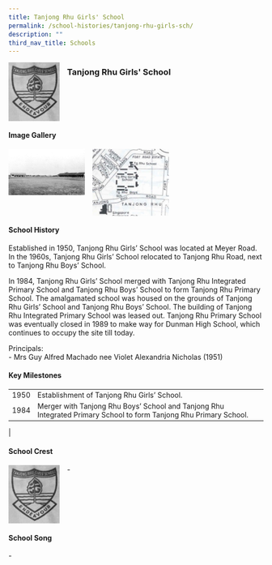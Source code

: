 ```yaml
---
title: Tanjong Rhu Girls' School
permalink: /school-histories/tanjong-rhu-girls-sch/
description: ""
third_nav_title: Schools
---
```

<img src="/images/tanjongrhugirls1.png" style="width:20%;margin-right:15px;" align = "left">

### **Tanjong Rhu Girls' School**

<br clear="left">

#### **Image Gallery**

<p><a href="https://staging.d1yxymztqoj7qn.amplifyapp.com/images/tanjongrhugirls2.jpg">  
<img src="/images/tanjongrhugirls2.jpg" style="width:30%;margin-right:15px;" align = "left">
</a></p>

<p><a href="https://staging.d1yxymztqoj7qn.amplifyapp.com/images/tanjongrhugirls3.jpg">  
<img src="/images/tanjongrhugirls3.jpg" style="width:30%;margin-right:15px;" align = "left">
</a></p>

<br clear="left">

#### **School History**
Established in 1950, Tanjong Rhu Girls’ School was located at Meyer Road. In the 1960s, Tanjong Rhu Girls’ School relocated to Tanjong Rhu Road, next to Tanjong Rhu Boys’ School.  
  
In 1984, Tanjong Rhu Girls’ School merged with Tanjong Rhu Integrated Primary School and Tanjong Rhu Boys’ School to form Tanjong Rhu Primary School. The amalgamated school was housed on the grounds of Tanjong Rhu Girls’ School and Tanjong Rhu Boys’ School. The building of Tanjong Rhu Integrated Primary School was leased out. Tanjong Rhu Primary School was eventually closed in 1989 to make way for Dunman High School, which continues to occupy the site till today.  
  
Principals:<br>
\- Mrs Guy Alfred Machado nee Violet Alexandria Nicholas (1951)

#### **Key Milestones**

|  |  |
|:---:|---|
| 1950 | Establishment of Tanjong Rhu Girls’ School. |
| 1984 | Merger with Tanjong Rhu Boys’ School and Tanjong Rhu Integrated Primary School to form Tanjong Rhu Primary School. |
|

#### **School Crest**
<img src="/images/tanjongrhugirls1.png" style="width:20%;margin-right:15px;" align = "left">

\-

<br clear="left">

#### **School Song**
\-